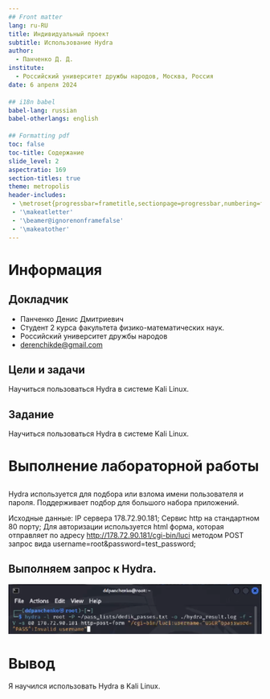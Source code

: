 ```yaml
---
## Front matter
lang: ru-RU
title: Индивидуальный проект
subtitle: Использование Hydra
author:
  - Панченко Д. Д.
institute:
  - Российский университет дружбы народов, Москва, Россия
date: 6 апреля 2024

## i18n babel
babel-lang: russian
babel-otherlangs: english

## Formatting pdf
toc: false
toc-title: Содержание
slide_level: 2
aspectratio: 169
section-titles: true
theme: metropolis
header-includes:
 - \metroset{progressbar=frametitle,sectionpage=progressbar,numbering=fraction}
 - '\makeatletter'
 - '\beamer@ignorenonframefalse'
 - '\makeatother'
---
```


# Информация

## Докладчик

  * Панченко Денис Дмитриевич
  * Студент 2 курса факультета физико-математических наук.
  * Российский университет дружбы народов
  * [derenchikde@gmail.com](mailto:derenchikde@gmail.com)

## Цели и задачи

Научиться пользоваться Hydra в системе Kali Linux.

## Задание

Научиться пользоваться Hydra в системе Kali Linux.

# Выполнение лабораторной работы

##

Hydra используется для подбора или взлома имени пользователя и пароля.
Поддерживает подбор для большого набора приложений.

Исходные данные:
IP сервера 178.72.90.181;
Сервис http на стандартном 80 порту;
Для авторизации используется html форма, которая отправляет по адресу http://178.72.90.181/cgi-bin/luci методом POST запрос вида username=root&password=test_password;

## Выполняем запрос к Hydra.

![Запрос к Hydra](image/1.png)

# Вывод

Я научился использовать Hydra в Kali Linux.
